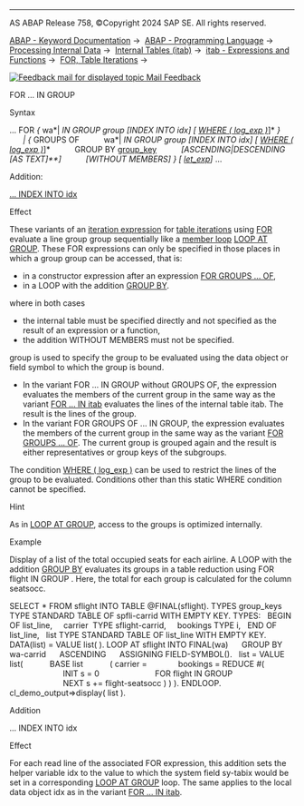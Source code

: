   

* * *

AS ABAP Release 758, ©Copyright 2024 SAP SE. All rights reserved.

[ABAP - Keyword Documentation](https://help.sap.com/doc/abapdocu_758_index_htm/7.58/en-US/abenabap.htm) →  [ABAP - Programming Language](https://help.sap.com/doc/abapdocu_758_index_htm/7.58/en-US/abenabap_reference.htm) →  [Processing Internal Data](https://help.sap.com/doc/abapdocu_758_index_htm/7.58/en-US/abenabap_data_working.htm) →  [Internal Tables (itab)](https://help.sap.com/doc/abapdocu_758_index_htm/7.58/en-US/abenitab.htm) →  [itab - Expressions and Functions](https://help.sap.com/doc/abapdocu_758_index_htm/7.58/en-US/abentable_processing_expr_func.htm) →  [FOR, Table Iterations](https://help.sap.com/doc/abapdocu_758_index_htm/7.58/en-US/abenfor_itab.htm) → 

 [![](Mail.gif?object=Mail.gif "Feedback mail for displayed topic") Mail Feedback](mailto:f1_help@sap.com?subject=Feedback%20on%20ABAP%20Documentation&body=Document:%20FOR%20...%20IN%20GROUP%2C%20ABENFOR_IN_GROUP%2C%20758%0D%0A%0D%0AError:%0D%0A%0D%0A%0D%0A%0D%0ASuggestion%20for%20improvement:)

FOR ... IN GROUP

Syntax

... FOR *{* wa*|*<fs> IN GROUP group *\[*INDEX INTO idx*\]* *\[* [WHERE ( log\_exp )](https://help.sap.com/doc/abapdocu_758_index_htm/7.58/en-US/abenfor_cond.htm)*\]* *}*
      *|* *{* GROUPS OF
          wa*|*<fs> IN GROUP group *\[*INDEX INTO idx*\]* *\[* [WHERE ( log\_exp )](https://help.sap.com/doc/abapdocu_758_index_htm/7.58/en-US/abenfor_cond.htm)*\]*
          GROUP BY [group\_key](https://help.sap.com/doc/abapdocu_758_index_htm/7.58/en-US/abaploop_at_itab_group_by_key.htm)
          *\[*ASCENDING*|*DESCENDING *\[*AS TEXT*\]**\]*
          *\[*WITHOUT MEMBERS*\]* *}* *\[* [let\_exp](https://help.sap.com/doc/abapdocu_758_index_htm/7.58/en-US/abaplet.htm)*\]* ...

Addition:

[... INDEX INTO idx](#!ABAP_ONE_ADD@1@)

Effect

These variants of an [iteration expression](https://help.sap.com/doc/abapdocu_758_index_htm/7.58/en-US/abeniteration_expression_glosry.htm "Glossary Entry") for [table iterations](https://help.sap.com/doc/abapdocu_758_index_htm/7.58/en-US/abentable_iteration_glosry.htm "Glossary Entry") using [FOR](https://help.sap.com/doc/abapdocu_758_index_htm/7.58/en-US/abenfor_itab.htm) evaluate a line group group sequentially like a [member loop](https://help.sap.com/doc/abapdocu_758_index_htm/7.58/en-US/abenmember_loop_glosry.htm "Glossary Entry") [LOOP AT GROUP](https://help.sap.com/doc/abapdocu_758_index_htm/7.58/en-US/abaploop_at_group.htm). These FOR expressions can only be specified in those places in which a group group can be accessed, that is:

-   in a constructor expression after an expression [FOR GROUPS ... OF](https://help.sap.com/doc/abapdocu_758_index_htm/7.58/en-US/abenfor_groups_of.htm),
-   in a LOOP with the addition [GROUP BY](https://help.sap.com/doc/abapdocu_758_index_htm/7.58/en-US/abaploop_at_itab_group_by.htm).

where in both cases

-   the internal table must be specified directly and not specified as the result of an expression or a function,
-   the addition WITHOUT MEMBERS must not be specified.

group is used to specify the group to be evaluated using the data object or field symbol to which the group is bound.

-   In the variant FOR ... IN GROUP without GROUPS OF, the expression evaluates the members of the current group in the same way as the variant [FOR ... IN itab](https://help.sap.com/doc/abapdocu_758_index_htm/7.58/en-US/abenfor_in_itab.htm) evaluates the lines of the internal table itab. The result is the lines of the group.
-   In the variant FOR GROUPS OF ... IN GROUP, the expression evaluates the members of the current group in the same way as the variant [FOR GROUPS ... OF](https://help.sap.com/doc/abapdocu_758_index_htm/7.58/en-US/abenfor_groups_of.htm). The current group is grouped again and the result is either representatives or group keys of the subgroups.

The condition [WHERE ( log\_exp )](https://help.sap.com/doc/abapdocu_758_index_htm/7.58/en-US/abenfor_cond.htm) can be used to restrict the lines of the group to be evaluated. Conditions other than this static WHERE condition cannot be specified.

Hint

As in [LOOP AT GROUP](https://help.sap.com/doc/abapdocu_758_index_htm/7.58/en-US/abaploop_at_group.htm), access to the groups is optimized internally.

Example

Display of a list of the total occupied seats for each airline. A LOOP with the addition [GROUP BY](https://help.sap.com/doc/abapdocu_758_index_htm/7.58/en-US/abaploop_at_itab_group_by.htm) evaluates its groups in a table reduction using FOR flight IN GROUP <carrier>. Here, the total for each group is calculated for the column seatsocc.

SELECT \* FROM sflight INTO TABLE @FINAL(sflight).
TYPES group\_keys TYPE STANDARD TABLE OF spfli-carrid WITH EMPTY KEY.
TYPES:
  BEGIN OF list\_line,
    carrier  TYPE sflight-carrid,
    bookings TYPE i,
  END OF list\_line,
  list TYPE STANDARD TABLE OF list\_line WITH EMPTY KEY.
DATA(list) = VALUE list( ).
LOOP AT sflight INTO FINAL(wa)
     GROUP BY wa-carrid
     ASCENDING
     ASSIGNING FIELD-SYMBOL(<carrier>).
  list = VALUE list(
           BASE list
           ( carrier = <carrier>
             bookings = REDUCE #(
                        INIT s = 0
                        FOR flight IN GROUP <carrier>
                        NEXT s += flight-seatsocc ) ) ).
ENDLOOP.
cl\_demo\_output=>display( list ).

Addition   

... INDEX INTO idx

Effect

For each read line of the associated FOR expression, this addition sets the helper variable idx to the value to which the system field sy-tabix would be set in a corresponding [LOOP AT GROUP](https://help.sap.com/doc/abapdocu_758_index_htm/7.58/en-US/abaploop_at_group.htm) loop. The same applies to the local data object idx as in the variant [FOR ... IN itab](https://help.sap.com/doc/abapdocu_758_index_htm/7.58/en-US/abenfor_in_itab.htm).